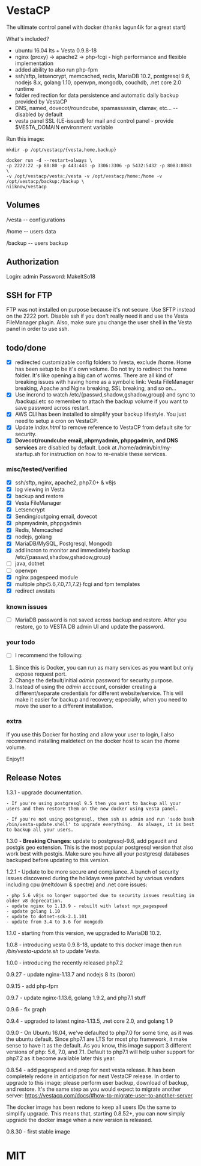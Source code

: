 # VestaCP
The ultimate control panel with docker (thanks lagun4ik for a great start)

What's included?
* ubuntu 16.04 lts + Vesta 0.9.8-18
* nginx (proxy) -> apache2 -> php-fcgi - high performance and flexible implementation
* added ability to also run php-fpm
* ssh/sftp, letsencrypt, memcached, redis, MariaDB 10.2, postgresql 9.6, nodejs 8.x, golang 1.10, openvpn, mongodb, couchdb, .net core 2.0 runtime
* folder redirection for data persistence and automatic daily backup provided by VestaCP
* DNS, named, dovecot/roundcube, spamassassin, clamav, etc... -- disabled by default
* vesta panel SSL (LE-issued) for mail and control panel - provide $VESTA_DOMAIN environment variable

Run this image:
```
mkdir -p /opt/vestacp/{vesta,home,backup}

docker run -d --restart=always \
-p 2222:22 -p 80:80 -p 443:443 -p 3306:3306 -p 5432:5432 -p 8083:8083 \
-v /opt/vestacp/vesta:/vesta -v /opt/vestacp/home:/home -v /opt/vestacp/backup:/backup \
niiknow/vestacp
```

## Volumes
/vesta  -- configurations

/home   -- users data

/backup -- users backup

## Authorization
Login: admin Password: MakeItSo18

## SSH for FTP
FTP was not installed on purpose because it's not secure.  Use SFTP instead on the 2222 port.  Disable ssh if you don't really need it and use the Vesta FileManager plugin.  Also, make sure you change the user shell in the Vesta panel in order to use ssh.

## todo/done
- [x] redirected customizable config folders to /vesta, exclude /home.  Home has been setup to be it's own volume.  Do not try to redirect the home folder.  It's like opening a big can of worms.  There are all kind of breaking issues with having home as a symbolic link: Vesta FileManager breaking, Apache and Nginx breaking, SSL breaking, and so on...
- [x] Use incrond to watch /etc/{passwd,shadow,gshadow,group} and sync to /backup/.etc so remember to attach the backup volume if you want to save password across restart.
- [x] AWS CLI has been installed to simplify your backup lifestyle.  You just need to setup a cron on VestaCP.
- [x] Update *index.html* to remove reference to VestaCP from default site for security.
- [x] **Dovecot/roundcube email, phpmyadmin, phppgadmin, and DNS services** are disabled by default.  Look at /home/admin/bin/my-startup.sh for instruction on how to re-enable these services.

### misc/tested/verified
- [x] ssh/sftp, nginx, apache2, php7.0+ & v8js 
- [x] log viewing in Vesta
- [x] backup and restore
- [x] Vesta FileManager
- [x] Letsencrypt
- [x] Sending/outgoing email, dovecot
- [x] phpmyadmin, phppgadmin
- [x] Redis, Memcached
- [x] nodejs, golang
- [x] MariaDB/MySQL, Postgresql, Mongodb
- [x] add incron to monitor and immediately backup /etc/{passwd,shadow,gshadow,group}
- [ ] java, dotnet
- [ ] openvpn
- [x] nginx pagespeed module
- [x] multiple php{5.6,7.0,7.1,7.2} fcgi and fpm templates
- [x] redirect awstats

### known issues
- [ ] MariaDB password is not saved across backup and restore.  After you restore, go to VESTA DB admin UI and update the password.

### your todo
- [ ] I recommend the following:

1. Since this is Docker, you can run as many services as you want but only expose request port.
2. Change the default/initial *admin* password for security purpose.
3. Instead of using the *admin* acccount, consider creating a different/separate credentials for different website/service.  This will make it easier for backup and recovery; especially, when you need to move the user to a different installation.

### extra
If you use this Docker for hosting and allow your user to login, I also recommend installing maldetect on the docker host to scan the /home volume.

Enjoy!!!

## Release Notes
1.3.1 - upgrade documentation.  

```
- If you're using postgresql 9.5 then you want to backup all your users and then restore them on the new docker using vesta panel.  

- If you're not using postgresql, then ssh as admin and run 'sudo bash /bin/vesta-update.shell' to upgrade everything.  As always, it is best to backup all your users.
```

1.3.0 - **Breaking Changes**: update to postgresql-9.6, add pgaudit and postgis geo extension.  This is the most popular postgresql version that also work best with postgis.  Make sure you have all your postgresql databases backuped before updating to this version.

1.2.1 - Update to be more secure and compliance.  A bunch of security issues discovered during the holidays were patched by various vendors including cpu (meltdown & spectre) and .net core issues:

```
- php 5.6 v8js no longer supported due to security issues resulting in older v8 deprecation.
- update nginx to 1.13.9 - rebuilt with latest ngx_pagespeed
- update golang 1.10
- update to dotnet-sdk-2.1.101
- update from 3.4 to 3.6 for mongodb
```

1.1.0 - starting from this version, we upgraded to MariaDB 10.2.

1.0.8 - introducing vesta 0.9.8-18, update to this docker image then run */bin/vesta-update.sh* to update Vesta.

1.0.0 - introducing the recently released php7.2

0.9.27 - update nginx-1.13.7 and nodejs 8 lts (boron)

0.9.15 - add php-fpm

0.9.7 - update nginx-1.13.6, golang 1.9.2, and php7.1 stuff

0.9.6 - fix graph

0.9.4 - upgraded to latest nginx-1.13.5, .net core 2.0, and golang 1.9

0.9.0 - On Ubuntu 16.04, we've defaulted to php7.0 for some time, as it was the ubuntu default.  Since php7.1 are LTS for most php framework, it make sense to have it as the default.  As you know, this image support 3 different versions of php: 5.6, 7.0, and 7.1.  Default to php7.1 will help usher support for php7.2 as it become available later this year.

0.8.54 - add pagespeed and prep for next vesta release.  It has been completely redone in anticipation for next VestaCP release.  In order to upgrade to this image; please perform user backup, download of backup, and restore. It's the same step as you would expect to migrate another server: https://vestacp.com/docs/#how-to-migrate-user-to-another-server 

The docker image has been redone to keep all users IDs the same to simplify upgrade.  This means that, starting 0.8.52+, you can now simply upgrade the docker image when a new version is released.  

0.8.30 - first stable image

# MIT
